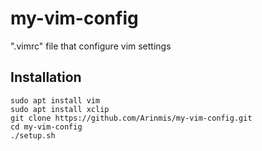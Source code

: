 # my-vim-config
".vimrc" file that configure vim settings

## Installation
    sudo apt install vim  
    sudo apt install xclip
    git clone https://github.com/Arinmis/my-vim-config.git 
    cd my-vim-config
    ./setup.sh
